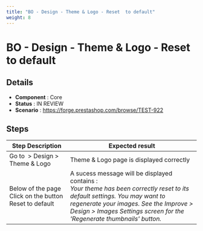 ```yaml
---
title: "BO - Design - Theme & Logo - Reset  to default"
weight: 8
---
```


# BO - Design - Theme & Logo - Reset  to default
## Details
* **Component** : Core
* **Status** : IN REVIEW
* **Scenario** : https://forge.prestashop.com/browse/TEST-922

## Steps
| Step Description | Expected result |
| ----- | ----- |
| Go to  > Design > Theme & Logo | Theme & Logo page is displayed correctly |
| Below of the page Click on the button Reset to default | A sucess message will be displayed contains : <br>_Your theme has been correctly reset to its default settings. You may want to regenerate your images. See the Improve > Design > Images Settings screen for the 'Regenerate thumbnails' button._ |

